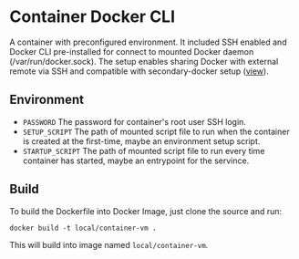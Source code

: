 # Container Docker CLI

A container with preconfigured environment. It included SSH enabled and Docker CLI pre-installed for connect to mounted Docker daemon (/var/run/docker.sock). The setup enables sharing Docker with external remote via SSH and compatible with secondary-docker setup ([view](../../server/secdocker.sh)).

## Environment

- `PASSWORD` The password for container's root user SSH login.
- `SETUP_SCRIPT` The path of mounted script file to run when the container is created at the first-time, maybe an environment setup script.
- `STARTUP_SCRIPT` The path of mounted script file to run every time container has started, maybe an entrypoint for the servince.

## Build

To build the Dockerfile into Docker Image, just clone the source and run:

```shell
docker build -t local/container-vm .
```

This will build into image named `local/container-vm`.
